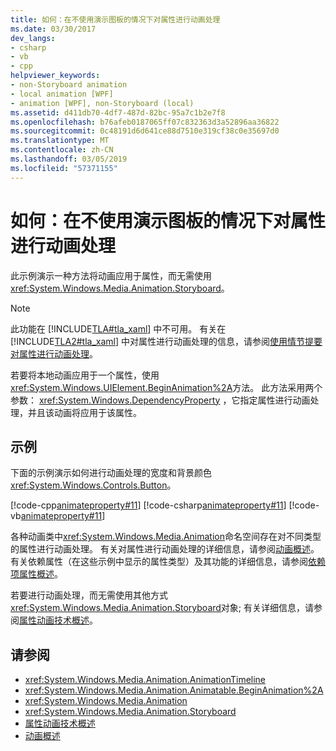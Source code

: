 ```yaml
---
title: 如何：在不使用演示图板的情况下对属性进行动画处理
ms.date: 03/30/2017
dev_langs:
- csharp
- vb
- cpp
helpviewer_keywords:
- non-Storyboard animation
- local animation [WPF]
- animation [WPF], non-Storyboard (local)
ms.assetid: d411db70-4df7-487d-82bc-95a7c1b2e7f8
ms.openlocfilehash: b76afeb0187065ff07c832363d3a52896aa36822
ms.sourcegitcommit: 0c48191d6d641ce88d7510e319cf38c0e35697d0
ms.translationtype: MT
ms.contentlocale: zh-CN
ms.lasthandoff: 03/05/2019
ms.locfileid: "57371155"
---
```

# <a name="how-to-animate-a-property-without-using-a-storyboard"></a>如何：在不使用演示图板的情况下对属性进行动画处理
此示例演示一种方法将动画应用于属性，而无需使用<xref:System.Windows.Media.Animation.Storyboard>。  
  
> [!NOTE]
>  此功能在 [!INCLUDE[TLA#tla_xaml](../../../../includes/tlasharptla-xaml-md.md)] 中不可用。 有关在 [!INCLUDE[TLA2#tla_xaml](../../../../includes/tla2sharptla-xaml-md.md)] 中对属性进行动画处理的信息，请参阅[使用情节提要对属性进行动画处理](how-to-animate-a-property-by-using-a-storyboard.md)。  
  
 若要将本地动画应用于一个属性，使用<xref:System.Windows.UIElement.BeginAnimation%2A>方法。 此方法采用两个参数： <xref:System.Windows.DependencyProperty> ，它指定属性进行动画处理，并且该动画将应用于该属性。  
  
## <a name="example"></a>示例  
 下面的示例演示如何进行动画处理的宽度和背景颜色<xref:System.Windows.Controls.Button>。  
  
 [!code-cpp[animateproperty#11](~/samples/snippets/cpp/VS_Snippets_Wpf/animateproperty/CPP/LocalAnimationExample.cpp#11)]
 [!code-csharp[animateproperty#11](~/samples/snippets/csharp/VS_Snippets_Wpf/animateproperty/CSharp/LocalAnimationExample.cs#11)]
 [!code-vb[animateproperty#11](~/samples/snippets/visualbasic/VS_Snippets_Wpf/animateproperty/VisualBasic/LocalAnimationExample.vb#11)]  
  
 各种动画类中<xref:System.Windows.Media.Animation>命名空间存在对不同类型的属性进行动画处理。 有关对属性进行动画处理的详细信息，请参阅[动画概述](animation-overview.md)。 有关依赖属性（在这些示例中显示的属性类型）及其功能的详细信息，请参阅[依赖项属性概述](../advanced/dependency-properties-overview.md)。  
  
 若要进行动画处理，而无需使用其他方式<xref:System.Windows.Media.Animation.Storyboard>对象; 有关详细信息，请参阅[属性动画技术概述](property-animation-techniques-overview.md)。  
  
## <a name="see-also"></a>请参阅
- <xref:System.Windows.Media.Animation.AnimationTimeline>
- <xref:System.Windows.Media.Animation.Animatable.BeginAnimation%2A>
- <xref:System.Windows.Media.Animation>
- <xref:System.Windows.Media.Animation.Storyboard>
- [属性动画技术概述](property-animation-techniques-overview.md)
- [动画概述](animation-overview.md)
